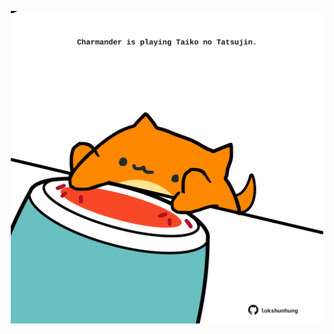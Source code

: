<!-- built at 25/08/2021, 24:13:49 UTC -->
<p align="center">
  <img width="500" height="500" src="./ReadmeImage.svg">
</p>

